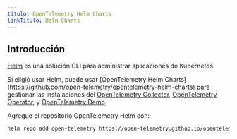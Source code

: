 ```yaml
---
título: OpenTelemetry Helm Charts
linkTítulo: Helm Charts
---
```


## Introducción

[Helm](https://helm.sh/) es una solución CLI para administrar aplicaciones de
Kubernetes.

Si eligió usar Helm, puede usar [OpenTelemetry Helm Charts]
(https://github.com/open-telemetry/opentelemetry-helm-charts) para gestionar las
instalaciones del [OpenTelemetry Collector](/docs/collector),
[OpenTelemetry Operator](/docs/kubernetes/operator), y
[OpenTelemetry Demo](/docs/demo).

Agregue el repositorio OpenTelemetry Helm con:

```sh
helm repo add open-telemetry https://open-telemetry.github.io/opentelemetry-helm-charts
```

